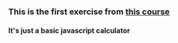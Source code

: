 ### This is the first exercise from [this course](https://www.udemy.com/course/javascript-the-complete-guide-2020-beginner-advanced)

#### It's just a basic javascript calculator